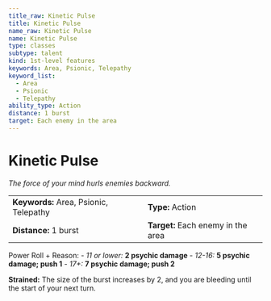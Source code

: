 ```yaml
---
title_raw: Kinetic Pulse
title: Kinetic Pulse
name_raw: Kinetic Pulse
name: Kinetic Pulse
type: classes
subtype: talent
kind: 1st-level features
keywords: Area, Psionic, Telepathy
keyword_list:
  - Area
  - Psionic
  - Telepathy
ability_type: Action
distance: 1 burst
target: Each enemy in the area
---
```


# Kinetic Pulse

*The force of your mind hurls enemies backward.*

|                                        |                                    |
| :------------------------------------- | :--------------------------------- |
| **Keywords:** Area, Psionic, Telepathy | **Type:** Action                   |
| **Distance:** 1 burst                  | **Target:** Each enemy in the area |

Power Roll + Reason: - *11 or lower:* **2 psychic damage** - *12-16:* **5 psychic damage; push 1** - *17+:* **7 psychic damage; push 2**

**Strained:** The size of the burst increases by 2, and you are bleeding until the start of your next turn.
